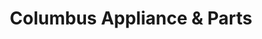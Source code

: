 ---
title: "Columbus Appliance & Parts"
url: /columbus/columbus-appliance-and-parts/
shop: electronics
---